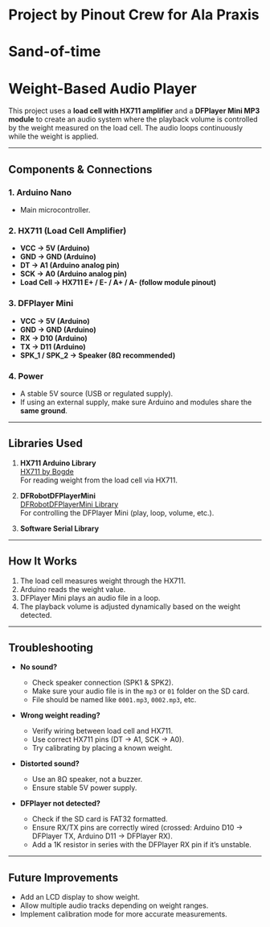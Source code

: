 # Project by Pinout Crew for Ala Praxis
# Sand-of-time
# Weight-Based Audio Player

This project uses a **load cell with HX711 amplifier** and a **DFPlayer Mini MP3 module** to create an audio system where the playback volume is controlled by the weight measured on the load cell. The audio loops continuously while the weight is applied.

---

## Components & Connections

### 1. Arduino Nano
- Main microcontroller.

### 2. HX711 (Load Cell Amplifier)
- **VCC → 5V (Arduino)**
- **GND → GND (Arduino)**
- **DT → A1 (Arduino analog pin)**
- **SCK → A0 (Arduino analog pin)**
- **Load Cell → HX711 E+ / E- / A+ / A- (follow module pinout)**

### 3. DFPlayer Mini
- **VCC → 5V (Arduino)**
- **GND → GND (Arduino)**
- **RX → D10 (Arduino)**
- **TX → D11 (Arduino)**
- **SPK_1 / SPK_2 → Speaker (8Ω recommended)**

### 4. Power
- A stable 5V source (USB or regulated supply).
- If using an external supply, make sure Arduino and modules share the **same ground**.

---

## Libraries Used

1. **HX711 Arduino Library**  
   [HX711 by Bogde](https://github.com/bogde/HX711)  
   For reading weight from the load cell via HX711.

2. **DFRobotDFPlayerMini**  
   [DFRobotDFPlayerMini Library](https://github.com/DFRobot/DFRobotDFPlayerMini)  
   For controlling the DFPlayer Mini (play, loop, volume, etc.).

3. **Software Serial Library**
---

## How It Works
1. The load cell measures weight through the HX711.  
2. Arduino reads the weight value.  
3. DFPlayer Mini plays an audio file in a loop.  
4. The playback volume is adjusted dynamically based on the weight detected.  

---

## Troubleshooting

- **No sound?**
  - Check speaker connection (SPK1 & SPK2).  
  - Make sure your audio file is in the `mp3` or `01` folder on the SD card.  
  - File should be named like `0001.mp3`, `0002.mp3`, etc.  

- **Wrong weight reading?**
  - Verify wiring between load cell and HX711.  
  - Use correct HX711 pins (DT → A1, SCK → A0).  
  - Try calibrating by placing a known weight.  

- **Distorted sound?**
  - Use an 8Ω speaker, not a buzzer.  
  - Ensure stable 5V power supply.  

- **DFPlayer not detected?**
  - Check if the SD card is FAT32 formatted.  
  - Ensure RX/TX pins are correctly wired (crossed: Arduino D10 → DFPlayer TX, Arduino D11 → DFPlayer RX).  
  - Add a 1K resistor in series with the DFPlayer RX pin if it’s unstable.

---

## Future Improvements
- Add an LCD display to show weight.  
- Allow multiple audio tracks depending on weight ranges.  
- Implement calibration mode for more accurate measurements.
